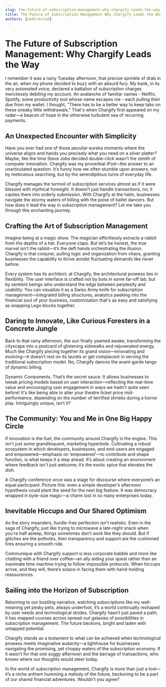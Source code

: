 ```yaml
---
slug: the-future-of-subscription-management-why-chargify-leads-the-way
title: The Future of Subscription Management Why Chargify Leads the Way
authors: [undirected]
---
```



# The Future of Subscription Management: Why Chargify Leads the Way 

I remember it was a rainy Tuesday afternoon, that precise sprinkle of drab in the air, when my phone decided to buzz with an absurd fury. My bank, in its very automated voice, declared a battalion of subscription charges mercilessly debiting my account. An avalanche of familiar names - Netflix, Spotify, some productivity tool whose name escapes me - each pulling their due from my wallet. I thought, "There has to be a better way to keep tabs on these sneaky little withdrawals." That's when Chargify first appeared on my radar—a beacon of hope in the otherwise turbulent sea of recurring payments. 

## An Unexpected Encounter with Simplicity

Have you ever had one of those peculiar eureka moments where the universe aligns and hands you precisely what you need on a silver platter? Maybe, like the time Steve Jobs decided double-click wasn’t the zenith of computer innovation. Chargify was my proverbial iPod—the answer to an unarticulated question. It’s funny how we often stumble upon answers, not by meticulous searching, but by the serendipitous turns of everyday life. 

Chargify manages the turmoil of subscription services almost as if it were blessed with mythical foresight. It doesn’t just handle transactions, no; it cajoles them into orderly submission. With Chargify at the helm, businesses navigate the stormy waters of billing with the poise of ballet dancers. But how does it lead the way in subscription management? Let me take you through this enchanting journey.

## Crafting the Art of Subscription Management

Imagine being at a magic show. The magician effortlessly extracts a rabbit from the depths of a hat. Everyone claps. But let’s be honest, the true marvel isn’t the rabbit—it’s the deft hands orchestrating the illusion. Chargify is that conjurer, pulling logic and organization from chaos, granting businesses the capability to thrive amidst fluctuating demands like never before.

Every system has its architect; at Chargify, the architectural prowess lies in flexibility. The user interface is crafted not by bots in some far-off lab, but by sentient beings who understand the edge between perplexity and usability. You can visualize it as a Swiss Army knife for subscription management—integrated billing structures, analytics peeking into the financial soul of your business, customization that's as easy and satisfying as snapping Lego blocks together. 

## Daring to Innovate, Like Curious Foresters in a Concrete Jungle

Back to that rainy afternoon, the sun finally yawned awake, transforming the cityscape into a postcard of glistening sidewalks and rejuvenated energy. Much like Chargify piecing together its grand vision—innovating and evolving—it doesn’t rest on its laurels or get complacent in serving the traditional subscription model. No, Chargify dances the avant-garde tango of dynamic billing. 

Dynamic Components. That’s the secret sauce. It allows businesses to tweak pricing models based on user interaction—reflecting the real-time value and encouraging user engagement in ways we hadn’t quite seen before! It's like being able to alter your theatre ticket price mid-performance, depending on the number of terrified shrieks during a horror play. Intriguingly unique, isn’t it?

## The Community: You and Me in One Big Happy Circle

If innovation is the fuel, the community around Chargify is the engine. This isn't just some grandiloquent, marketing hyperbole. Cultivating a robust ecosystem in which developers, businesses, and end-users are engaged and empowered—emphasis on ‘empowered'—to contribute and shape function, is what keeps it a step ahead. It’s about creating an environment where feedback isn't just welcome; it’s the exotic spice that elevates the dish.

A Chargify conference once was a stage for discourse where everyone’s an equal participant. Picture this: even a simple developer’s afternoon hypothesis could plant the seed for the next big feature. It was democracy wrapped in byte-size magic—a charm lost in so many enterprises today.

## Inevitable Hiccups and Our Shared Optimism

As the story meanders, hurdle-free perfection isn't realistic. Even in the saga of Chargify, just like trying to microwave a late-night snack when you're half asleep, things sometimes don’t work like they should. But if glitches are the potholes, then transparency and support are the cushioned tires ensuring a smooth ride.

Communique with Chargify support is less corporate babble and more like chatting with a friend over coffee—an ally aiding your quest rather than an inanimate time machine trying to follow impossible protocols. When hiccups arrive, and they will, there’s solace in facing them with hand-holding reassurances.

## Sailing into the Horizon of Subscription

Returning to our bustling narrative, watching subscriptions like my well-meaning yet pesky pets, always underfoot, it’s a world continually reshaped by user needs and technological strides. Chargify hasn’t just paved a path; it has mapped courses across spread-out galaxies of possibilities in subscription management. The future beckons, bright and laden with untapped potential. 

Chargify stands as a testament to what can be achieved when technological prowess meets imaginative audacity—a lighthouse for businesses navigating the promising, yet choppy waters of the subscription economy. If it wasn’t for that one soggy afternoon and the barrage of transactions, who knows where our thoughts would steer today.

In the world of subscription management, Chargify is more than just a tool—it’s a niche anthem humming a melody of the future, beckoning to be a part of our shared financial adventures. Wouldn't you agree?